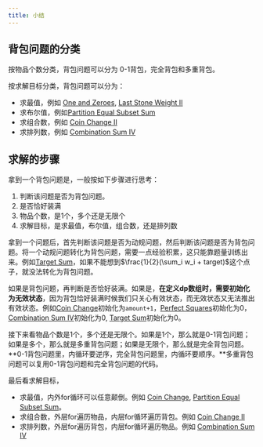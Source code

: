 ```yaml
---
title: 小结
---
```


## 背包问题的分类

按物品个数分类，背包问题可以分为 0-1背包，完全背包和多重背包。

按求解目标分类，背包问题可以分为：

* 求最值，例如 [One and Zeroes](ones-and-zeroes.md), [Last Stone Weight II](last-stone-weight-ii.md)
* 求布尔值，例如[Partition Equal Subset Sum](partition-equal-subset-sum.md)
* 求组合数，例如 [Coin Change II](coin-change-ii.md)
* 求排列数，例如 [Combination Sum IV](combination-sum-iv.md)

## 求解的步骤

拿到一个背包问题是，一般按如下步骤进行思考：

1. 判断该问题是否为背包问题。
2. 是否恰好装满
3. 物品个数，是1个，多个还是无限个
4. 求解目标，是求最值，布尔值，组合数，还是排列数

拿到一个问题后，首先判断该问题是否为动规问题，然后判断该问题是否为背包问题。将一个动规问题转化为背包问题，需要一点经验积累，这只能靠题量训练出来。例如[Target Sum](target-sum.md)，如果不能想到$\frac{1}{2}(\sum_i w_i + target)$这个点子，就没法转化为背包问题。

如果是背包问题，再判断是否恰好装满。如果是，**在定义dp数组时，需要初始化为无效状态**，因为背包恰好装满时候我们只关心有效状态，而无效状态又无法推出有效状态。例如[Coin Change](coin-change.md)初始化为`amount+1`，[Perfect Squares](perfect-squares.md)初始化为0，[Combination Sum IV](combination-sum-iv.md)初始化为0, [Target Sum](target-sum.md)初始化为0。

接下来看物品个数是1个，多个还是无限个。如果是1个，那么就是0-1背包问题；如果是多个，那么就是多重背包问题；如果是无限个，那么就是完全背包问题。**0-1背包问题里，内循环要逆序，完全背包问题里，内循环要顺序。**多重背包问题可以复用0-1背包问题和完全背包问题的代码。

最后看求解目标，

* 求最值，内外for循环可以任意颠倒。例如 [Coin Change](coin-change.md), [Partition Equal Subset Sum](partition-equal-subset-sum.md)。
* 求组合数，外层for遍历物品，内层for循环遍历背包。例如 [Coin Change II](coin-change-ii.md)
* 求排列数，外层for遍历背包，内层for循环遍历物品。例如 [Combination Sum IV](combination-sum-iv.md)
